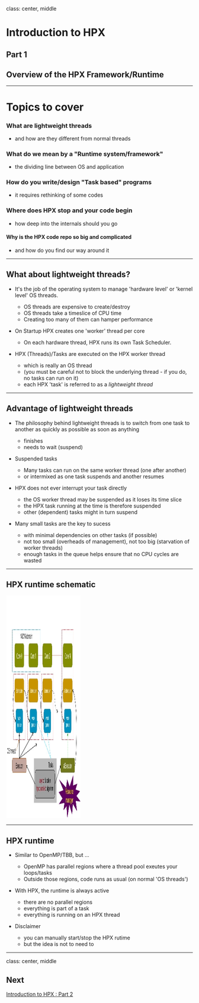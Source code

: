 
class: center, middle

# Introduction to HPX
## Part 1
## Overview of the HPX Framework/Runtime

---

# Topics to cover
### What are lightweight threads
* and how are they different from normal threads

### What do we mean by a "Runtime system/framework"
* the dividing line between OS and application

### How do you write/design "Task based" programs
* it requires rethinking of some codes
  
### Where does HPX stop and your code begin
* how deep into the internals should you go
 
#### Why is the HPX code repo so big and complicated 
* and how do you find our way around it

---
## What about lightweight threads?
* It's the job of the operating system to manage 'hardware level' or 'kernel level' OS threads.

    * OS threads are expensive to create/destroy 
    * OS threads take a timeslice of CPU time 
    * Creating too many of them can hamper performance

* On Startup HPX creates one 'worker' thread per core

    * On each hardware thread, HPX runs its own Task Scheduler.

* HPX (Threads)/Tasks are executed on the HPX worker thread

    * which is really an OS thread
    * (you must be careful not to block the underlying thread - if you do, 
    no tasks can run on it)
    * each HPX 'task' is referred to as a _lightweight thread_ 
    
---
##  Advantage of lightweight threads
* The philosophy behind lightweight threads is to switch from one task to another
as quickly as possible as soon as anything
 
    * finishes 
    * needs to wait (suspend) 
    
* Suspended tasks   

    * Many tasks can run on the same worker thread (one after another)
    * or intermixed as one task suspends and another resumes 

* HPX does not ever interrupt your task directly

    * the OS worker thread may be suspended as it loses its time slice
    * the HPX task running at the time is therefore suspended
    * other (dependent) tasks might in turn suspend 
    
* Many small tasks are the key to sucess
    
    * with minimal dependencies on other tasks (if possible)
    * not too small (overheads of management), not too big (starvation of worker threads)
    * enough tasks in the queue helps ensure that no CPU cycles are wasted   

---
## HPX runtime schematic
<div class="crop">
    <img src="images/threads-schedulers.jpg" alt="" width="200" height="600">
</div>

---
## HPX runtime
* Similar to OpenMP/TBB, but ...

    * OpenMP has parallel regions where a thread pool exeutes your loops/tasks
    * Outside those regions, code runs as usual (on normal 'OS threads')
    
* With HPX, the runtime is always active

    * there are no parallel regions
    * everything is part of a task
    * everything is running on an HPX thread
    
* Disclaimer

    * you can manually start/stop the HPX rutime
    * but the idea is not to need to
            
---
class: center, middle
## Next 

[Introduction to HPX : Part 2](../session2/index.html)
